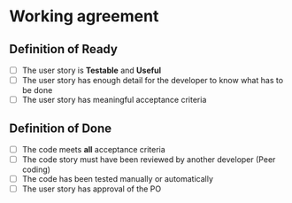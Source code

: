 # Working agreement

## Definition of Ready

- [ ] The user story is <b>Testable</b> and <b>Useful</b>
- [ ] The user story has enough detail for the developer to know what has to be done
- [ ] The user story has meaningful acceptance criteria 

## Definition of Done

- [ ] The code meets <b>all</b> acceptance criteria
- [ ] The code story must have been reviewed by another developer (Peer coding)
- [ ] The code has been tested manually or automatically
- [ ] The user story has approval of the PO
